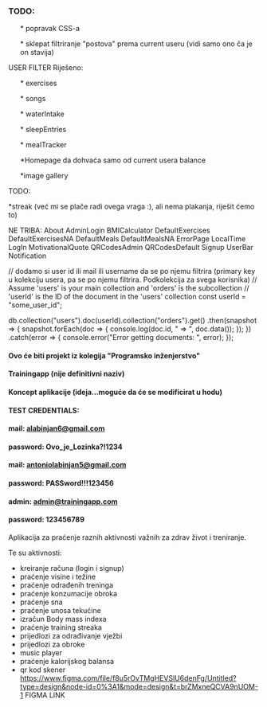 ### TODO:
<ol>* popravak CSS-a</ol>
<ol>* sklepat filtriranje "postova" prema current useru (vidi samo ono ča je on stavija)</ol>
USER FILTER
Riješeno:
<ul>* exercises</ul>
<ul>* songs </ul>
<ul>* waterIntake</ul>
<ul>* sleepEntries</ul>
<ul>* mealTracker</ul>
<ul>*Homepage da dohvaća samo od current usera balance</ul>
<ul>*image gallery</ul>
TODO:

*streak (već mi se plače radi ovega vraga :), ali nema plakanja, riješit ćemo to)


NE TRIBA:
About
AdminLogin
BMICalculator
DefaultExercises
DefaultExercisesNA
DefaultMeals
DefaultMealsNA
ErrorPage
LocalTime
LogIn
MotivationalQuote
QRCodesAdmin
QRCodesDefault
Signup
UserBar
Notification


// dodamo si user id ili mail ili username da se po njemu filtrira (primary key u kolekciju usera, pa se po njemu filtrira. Podkolekcija za svega korisnika)
// Assume 'users' is your main collection and 'orders' is the subcollection
// 'userId' is the ID of the document in the 'users' collection
const userId = "some_user_id";

db.collection("users").doc(userId).collection("orders").get()
  .then(snapshot => {
    snapshot.forEach(doc => {
      console.log(doc.id, " => ", doc.data());
    });
  })
  .catch(error => {
    console.error("Error getting documents: ", error);
  });



#### Ovo će biti projekt iz kolegija "Programsko inženjerstvo"
#### Trainingapp (nije definitivni naziv)
#### Koncept aplikacije (ideja...moguće da će se modificirat u hodu)


#### TEST CREDENTIALS: 
#### mail: alabinjan6@gmail.com
#### password: Ovo_je_Lozinka?!1234

#### mail: antoniolabinjan5@gmail.com
#### password: PASSword!!!123456

#### admin: admin@trainingapp.com
#### password: 123456789
Aplikacija za praćenje raznih aktivnosti važnih za zdrav život i treniranje.

Te su aktivnosti: 
- kreiranje računa (login i signup)
- praćenje visine i težine
- praćenje odrađenih treninga
- praćenje konzumacije obroka
- praćenje sna
- praćenje unosa tekućine
- izračun Body mass indexa
- praćenje training streaka
- prijedlozi za odrađivanje vježbi
- prijedlozi za obroke
- music player
- praćenje kalorijskog balansa
- qr kod skener
https://www.figma.com/file/f8u5rOvTMgHEVSlU6denFg/Untitled?type=design&node-id=0%3A1&mode=design&t=brZMxneQCVA9nUOM-1    FIGMA LINK


